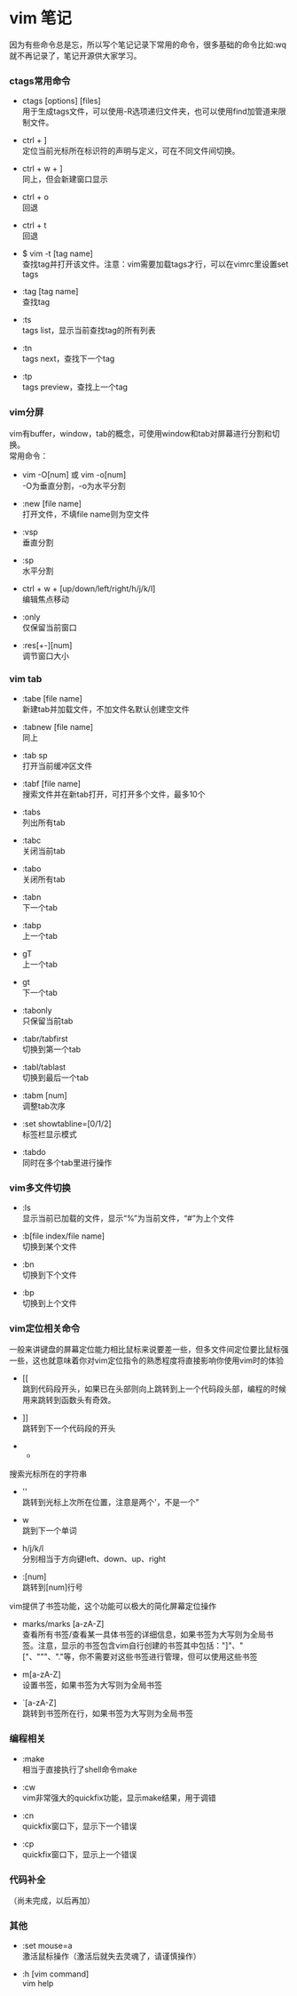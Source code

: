 # vim 笔记


因为有些命令总是忘，所以写个笔记记录下常用的命令，很多基础的命令比如:wq就不再记录了，笔记开源供大家学习。


### ctags常用命令  
  - ctags [options] [files]  
  用于生成tags文件，可以使用-R选项递归文件夹，也可以使用find加管道来限制文件。  
  
  - ctrl + ]  
  定位当前光标所在标识符的声明与定义，可在不同文件间切换。  
  
  - ctrl + w + ]  
  同上，但会新建窗口显示  
  
  - ctrl + o  
  回退  

  - ctrl + t  
  回退  

  - $ vim -t [tag name]  
  查找tag并打开该文件。注意：vim需要加载tags才行，可以在vimrc里设置set tags  

  - :tag [tag name]  
  查找tag  

  - :ts  
  tags list，显示当前查找tag的所有列表  

  - :tn  
  tags next，查找下一个tag  

  - :tp  
  tags preview，查找上一个tag  


### vim分屏  
  vim有buffer，window，tab的概念，可使用window和tab对屏幕进行分割和切换。  
  常用命令：  
  - vim -O[num] 或 vim -o[num]  
  -O为垂直分割，-o为水平分割  

  - :new [file name]  
  打开文件，不填file name则为空文件  

  - :vsp  
  垂直分割  

  - :sp  
  水平分割  

  - ctrl + w + [up/down/left/right/h/j/k/l]  
  编辑焦点移动  

  - :only  
  仅保留当前窗口  

  - :res[\+\-][num]  
  调节窗口大小  


### vim tab  
  - :tabe [file name]  
  新建tab并加载文件，不加文件名默认创建空文件  

  - :tabnew [file name]  
  同上  

  - :tab sp  
  打开当前缓冲区文件  

  - :tabf [file name]  
  搜索文件并在新tab打开，可打开多个文件，最多10个  

  - :tabs  
  列出所有tab  

  - :tabc  
  关闭当前tab  

  - :tabo  
  关闭所有tab  

  - :tabn  
  下一个tab  

  - :tabp  
  上一个tab  

  - gT  
  上一个tab  

  - gt  
  下一个tab  
  
  - :tabonly  
  只保留当前tab  

  - :tabr/tabfirst  
  切换到第一个tab  

  - :tabl/tablast  
  切换到最后一个tab  

  - :tabm [num]  
  调整tab次序  

  - :set showtabline=[0/1/2]  
  标签栏显示模式  

  - :tabdo  
  同时在多个tab里进行操作  


### vim多文件切换  
  - :ls  
  显示当前已加载的文件，显示“%”为当前文件，“#”为上个文件  

  - :b[file index/file name]  
  切换到某个文件  

  - :bn  
  切换到下个文件  

  - :bp  
  切换到上个文件  


### vim定位相关命令  
  一般来讲键盘的屏幕定位能力相比鼠标来说要差一些，但多文件间定位要比鼠标强一些，这也就意味着你对vim定位指令的熟悉程度将直接影响你使用vim时的体验  
  - [[  
  跳到代码段开头，如果已在头部则向上跳转到上一个代码段头部，编程的时候用来跳转到函数头有奇效。  

  - ]]  
  跳转到下一个代码段的开头  

  - *  
  搜索光标所在的字符串  

  - ''  
  跳转到光标上次所在位置，注意是两个'，不是一个"  

  - w  
  跳到下一个单词  

  - h/j/k/l  
  分别相当于方向键left、down、up、right  

  - :[num]  
  跳转到[num]行号  

  vim提供了书签功能，这个功能可以极大的简化屏幕定位操作  

  - marks/marks [a-zA-Z]  
  查看所有书签/查看某一具体书签的详细信息，如果书签为大写则为全局书签。注意，显示的书签包含vim自行创建的书签其中包括："]"、"["、"""、"."等，你不需要对这些书签进行管理，但可以使用这些书签  

  - m[a-zA-Z]  
  设置书签，如果书签为大写则为全局书签  

  - `[a-zA-Z]  
  跳转到书签所在行，如果书签为大写则为全局书签  


### 编程相关  
  - :make  
  相当于直接执行了shell命令make  

  - :cw  
  vim非常强大的quickfix功能，显示make结果，用于调错  

  - :cn  
  quickfix窗口下，显示下一个错误  

  - :cp  
  quickfix窗口下，显示上一个错误  


### 代码补全
  （尚未完成，以后再加）  


### 其他
  - :set mouse=a  
  激活鼠标操作（激活后就失去灵魂了，请谨慎操作）  

  - :h [vim command]  
  vim help  
